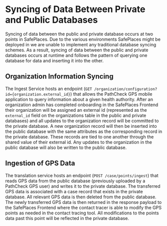 # Syncing of Data Between Private and Public Databases

Syncing of data between the public and private database occurs at two points in SafePlaces. Due to the various environments SafePlaces might be deployed in we are unable to implement any traditional database syncing schemes. As a result, syncing of data between the public and private databases occurs at runtime and follows the pattern of querying one database for data and inserting it into the other.

## Organization Information Syncing
The Ingest Service hosts an endpoint (`GET /organization/configuration?id={organization.external_id}`) that allows the PathCheck GPS mobile application to query information about a given health authority. After an organization admin has completed onboarding in the SafePlaces Frontend their organization will be assigned an external id (represented as the `external_id` field on the organizations table in the public and private databases) and all updates to the organization record will be committed to the private database. A new organization record will then be inserted into the public database with the same attributes as the corresponding record in the private database. These records are tied to one another through the shared value of their external id. Any updates to the organization in the public database will also be written to the public database.

## Ingestion of GPS Data

The translation service hosts an endpoint (`POST /case/points/ingest`) that reads GPS data from the public database (previously uploaded by a PathCheck GPS user) and writes it to the private database. The transferred GPS data is associated with a case record that exists in the private database. All relevant GPS data is then deleted from the public database. The newly transferred GPS data is then returned in the response payload to the SafePlaces Frontend where the contact tracer is able to modify the GPS points as needed in the contact tracing tool. All modifications to the points data past this point will be reflected in the private database.

